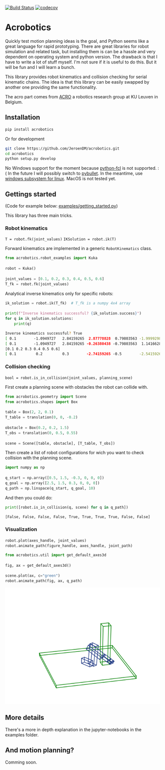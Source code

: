 [![Build Status](https://travis-ci.org/JeroenDM/acrobotics.svg?branch=master)](https://travis-ci.org/JeroenDM/acrobotics) [![codecov](https://codecov.io/gh/JeroenDM/acrobotics/branch/master/graph/badge.svg)](https://codecov.io/gh/JeroenDM/acrobotics)

# Acrobotics

Quickly test motion planning ideas is the goal, and Python seems like a great language for rapid prototyping. There are great libraries for robot simulation and related task, but installing them is can be a hassle and very dependent on operating system and python version.
The drawback is that I have to write a lot of stuff myself. I'm not sure if it is useful to do this. But it will be fun and I will learn a bunch.

This library provides robot kinematics and collision checking for serial kinematic chains. The idea is that this library can be easily swapped by another one providing the same functionality.

The acro part comes from [ACRO](https://iiw.kuleuven.be/onderzoek/acro) a robotics research group at KU Leuven in Belgium.

## Installation

```bash
pip install acrobotics
```

Or for development

```bash
git clone https://github.com/JeroenDM/acrobotics.git
cd acrobotics
python setup.py develop
```

No Windows support for the moment because [python-fcl](https://pypi.org/project/python-fcl/) is not supported. :(
In the future I will possibly switch to [pybullet](https://pypi.org/project/pybullet/). In the meantime, use [windows subsystem for linux](https://docs.microsoft.com/en-us/windows/wsl/install-win10). MacOS is not tested yet.

## Gettings started

(Code for example below: [examples/getting_started.py](examples/getting_started.py))

This library has three main tricks.

### Robot kinematics
`T = robot.fk(joint_values)`
`IKSolution = robot.ik(T)`

Forward kinematics are implemented in a generic `RobotKinematics` class.
```python
from acrobotics.robot_examples import Kuka

robot = Kuka()

joint_values = [0.1, 0.2, 0.3, 0.4, 0.5, 0.6]
T_fk = robot.fk(joint_values)
```

Analytical inverse kinematics only for specific robots:
```python
ik_solution = robot.ik(T_fk)  # T_fk is a numpy 4x4 array

print(f"Inverse kinematics successful? {ik_solution.success}")
for q in ik_solution.solutions:
    print(q)
```
```bash
Inverse kinematics successful? True
[ 0.1        -1.0949727   2.84159265  2.87778828  0.79803563 -1.99992985]
[ 0.1        -1.0949727   2.84159265 -0.26380438 -0.79803563  1.1416628 ]
[0.1 0.2 0.3 0.4 0.5 0.6]
[ 0.1         0.2         0.3        -2.74159265 -0.5        -2.54159265]
```

### Collision checking
`bool = robot.is_in_collision(joint_values, planning_scene)`

First create a planning scene with obstacles the robot can collide with.
```python
from acrobotics.geometry import Scene
from acrobotics.shapes import Box

table = Box(2, 2, 0.1)
T_table = translation(0, 0, -0.2)

obstacle = Box(0.2, 0.2, 1.5)
T_obs = translation(0, 0.5, 0.55)

scene = Scene([table, obstacle], [T_table, T_obs])
```

Then create a list of robot configurations for wich you want to check collision with the planning scene.
```python
import numpy as np

q_start = np.array([0.5, 1.5, -0.3, 0, 0, 0])
q_goal = np.array([2.5, 1.5, 0.3, 0, 0, 0])
q_path = np.linspace(q_start, q_goal, 10)
```

And then you could do:
```python
print([robot.is_in_collision(q, scene) for q in q_path])
```
```bash
[False, False, False, False, True, True, True, True, False, False]
```

### Visualization
`robot.plot(axes_handle, joint_values)`
`robot.animate_path(figure_handle, axes_handle, joint_path)`

```python
from acrobotics.util import get_default_axes3d

fig, ax = get_default_axes3d()

scene.plot(ax, c="green")
robot.animate_path(fig, ax, q_path)
```

![animation](examples/robot_animation.gif)

## More details

There's a more in depth explanation in the jupyter-notebooks in the examples folder.

## And motion planning?

Comming soon.
